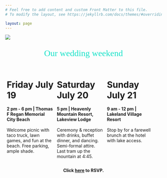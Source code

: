 ```yaml
---
# Feel free to add content and custom Front Matter to this file.
# To modify the layout, see https://jekyllrb.com/docs/themes/#overriding-theme-defaults

layout: page
---
```

<style>
p.first-line {
font-family: 'Satisfy';
font-size: 2em;
color: #18e2c8;
}

.column {
  float: left;
  width: 30%;
  padding-left: 5px;
  padding-right: 5px;
}

.row:after {
  content: "";
  display: table;
  clear: both;
}

@media screen and (max-width: 600px) {
  .column {
    width: 100%;
  }
}
</style>
<img src="/assets/images/married-card-blurry.png">
<center><p class="first-line">Our wedding weekend</p></center>
<div class="row">
  <div class="column">
  <h1>Friday July 19</h1>
  <p><b>2 pm - 6 pm | Thomas F Regan Memorial City Beach</b>
  <br><br>
  Welcome picnic with taco truck, lawn games, and fun at the beach. Free parking, ample shade.</p> 
  </div>
  <div class="column">
  <h1>Saturday July 20</h1>
  <p><b>5 pm | Heavenly Mountain Resort, Lakeview Lodge</b>
  <br><br>
  Ceremony & reception with drinks, buffet dinner, and dancing. Semi-formal attire. Last tram up the mountain at 4:45.
  </p>
  </div>
  <div class="column">
  <h1>Sunday July 21</h1>
  <p><b>9 am - 12 pm | Lakeland Village Resort</b>
  <br><br>Stop by for a farewell brunch at the hotel with lake access.</p>
  </div>
</div>
<center>
<p><b>Click <a href="/rsvp">here</a> to RSVP.</b></p>
</center>
